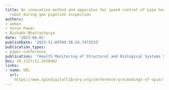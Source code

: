 ```yaml
---
title: An innovative method and apparatus for speed control of pipe health monitoring
  robot during gas pipeline inspection
authors:
- admin
- Varun Pawar
- Bishakh Bhattacharya
date: '2023-04-01'
publishDate: '2023-11-05T09:36:24.747323Z'
publication_types:
- paper-conference
publication: '*Health Monitoring of Structural and Biological Systems XVII*'
doi: 10.1117/12.2658482
links:
- name: URL
  url: 
    https://www.spiedigitallibrary.org/conference-proceedings-of-spie/12488/2658482/An-innovative-method-and-apparatus-for-speed-control-of-pipe/10.1117/12.2658482.full
---
```

